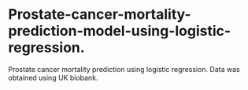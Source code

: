 # Prostate-cancer-mortality-prediction-model-using-logistic-regression.
Prostate cancer mortality prediction using logistic regression. Data was obtained using UK biobank.
